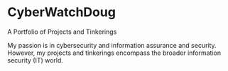 # CyberWatchDoug
A Portfolio of Projects and Tinkerings

My passion is in cybersecurity and information assurance and security. However, my projects and tinkerings encompass the broader information security (IT) world.

<!-- insert cool links here and trackers -->

<!-- ## Projects
A high-level overview of each of my github projects.  

###  -->
<!--
**cyberwatchdoug/cyberwatchdoug** is a ✨ _special_ ✨ repository because its `README.md` (this file) appears on your GitHub profile.

Here are some ideas to get you started:

- 🔭 I’m currently working on ...
- 🌱 I’m currently learning ...
- 👯 I’m looking to collaborate on ...
- 🤔 I’m looking for help with ...
- 💬 Ask me about ...
- 📫 How to reach me: ...
- 😄 Pronouns: ...
- ⚡ Fun fact: ...
-->
